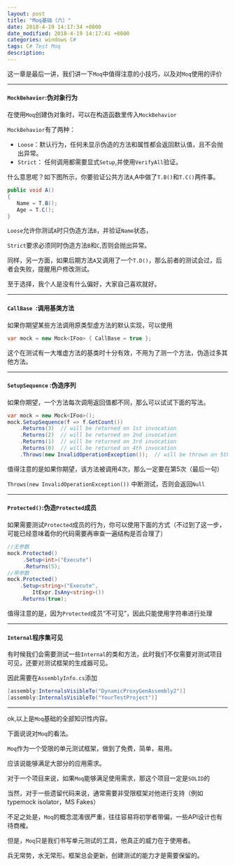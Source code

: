 ```yaml
---
layout: post
title: "Moq基础（六）"
date: 2018-4-19 14:17:34 +0800
date_modified: 2018-4-19 14:17:41 +0800
categories: windows C#
tags: C# Test Moq
description: 
---
```


这一章是最后一讲，我们讲一下`Moq`中值得注意的小技巧，以及对`Moq`使用的评价

-----

#### `MockBehavior`:伪对象行为

在使用`Moq`创建伪对象时，可以在构造函数里传入`MockBehavior`

`MockBehavior`有了两种：

- `Loose`：默认行为，任何未显示伪造的方法和属性都会返回默认值，且不会抛出异常。
- `Strict`： 任何调用都需要显式`Setup`,并使用`VerifyAll`验证。

什么意思呢？如下图所示，你要验证公共方法`A`,A中做了`T.B()`和`T.C()`两件事。

```c#
public void A()
{
   Name = T.B();
   Age = T.C();
}
```

`Loose`允许你测试`A`时只伪造方法`B`，并验证`Name`状态，

`Strict`要求必须同时伪造方法`B`和`C`,否则会抛出异常。

同样，另一方面，如果后期方法`A`又调用了一个`T.D()`，那么前者的测试会过，后者会失败，提醒用户修改测试。

至于选择，我个人是没有什么偏好，大家自己喜欢就好。

---

#### `CallBase `:调用基类方法

如果你期望某些方法调用原类型虚方法的默认实现，可以使用

```c#
var mock = new Mock<IFoo> { CallBase = true };
```

这个在测试有一大堆虚方法的基类时十分有效，不用为了测一个方法，伪造过多其他方法。

---

#### `SetupSequence` :伪造序列

如果你期望，一个方法每次调用返回值都不同，那么可以试试下面的写法。

```C#
var mock = new Mock<IFoo>();
mock.SetupSequence(f => f.GetCount())
    .Returns(3)  // will be returned on 1st invocation
    .Returns(2)  // will be returned on 2nd invocation
    .Returns(1)  // will be returned on 3rd invocation
    .Returns(0)  // will be returned on 4th invocation
    .Throws(new InvalidOperationException());  // will be thrown on 5th invocation
```

值得注意的是如果你期望，该方法被调用4次，那么一定要在第5次（最后一句）

`Throws(new InvalidOperationException())` 中断测试，否则会返回`Null`

---

#### `Protected()`:伪造`Protected`成员

如果需要测试`Protected`成员的行为，你可以使用下面的方式（不过到了这一步，可能已经意味着你的代码需要再审查一遍结构是否合理了）

```c#
//无参数
mock.Protected()
     .Setup<int>("Execute")
     .Returns(5);
//带参数
mock.Protected()
    .Setup<string>("Execute",
        ItExpr.IsAny<string>())
    .Returns(true);
```

值得注意的是，因为`Protected`成员“不可见”，因此只能使用字符串进行处理

---

#### `Internal`程序集可见

有时候我们会需要测试一些`Internal`的类和方法，此时我们不仅需要对测试项目可见，还要对测试框架的生成器可见。

因此需要在`AssemblyInfo.cs`添加

```c#
[assembly:InternalsVisibleTo("DynamicProxyGenAssembly2")]
[assembly:InternalsVisibleTo("YourTestProject")]
```

---

ok,以上是`Moq`基础的全部知识性内容。

下面说说对`Moq`的看法。

`Moq`作为一个受限的单元测试框架，做到了免费，简单，易用。

应该说能够满足大部分的应用需求。

对于一个项目来说，如果`Moq`能够满足使用需求，那这个项目一定是`SOLID`的

当然，对于一些遗留代码来说，通常需要非受限框架对他进行支持（例如typemock isolator，MS Fakes）

不足之处是，`Moq`的概念混淆很严重，往往容易将初学者带偏，一些API设计也有待商榷。



但是，`Moq`只是我们书写单元测试的工具，他真正的威力在于使用者。

兵无常势，水无常形。框架总会更新，创建测试的能力才是需要保留的。

